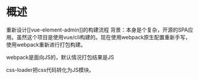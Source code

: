 # 概述
重新设计[[vue-element-admin]]的构建流程
背景：本身是个复杂，开源的SPA应用。虽然这个项目是使用vue/cli构建的。现在使用webpack原生配置重新手写，使用webpack重新进行打包构建。

webpack是面向JS的，默认情况打包结果是JS

css-loader把css代码转化为JS模块。 